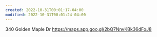 ```yaml
---
created: 2022-10-31T00:01:17-04:00
modified: 2022-10-31T00:01:24-04:00
---
```


340 Golden Maple Dr
https://maps.app.goo.gl/2bQ7NnvKBk36dFoJ8
